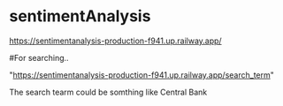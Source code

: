 # sentimentAnalysis

https://sentimentanalysis-production-f941.up.railway.app/

#For searching..

"https://sentimentanalysis-production-f941.up.railway.app/search_term"

The search tearm could be somthing like Central Bank
